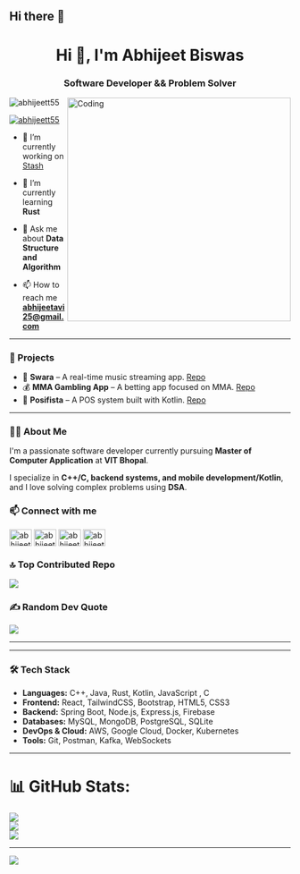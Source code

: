 ## Hi there 👋

<h1 align="center">Hi 👋, I'm Abhijeet Biswas</h1>
<h3 align="center">Software Developer && Problem Solver</h3>

<img align="right" alt="Coding" width="400" src="https://i.giphy.com/media/v1.Y2lkPTc5MGI3NjExOWQ4aDR6N2NuYThtcGg3dG94NjNlZWpiMzBldGF6MnByYXdrd2phdiZlcD12MV9pbnRlcm5hbF9naWZfYnlfaWQmY3Q9cw/G3xHGIDU9LONNZQJid/giphy.gif">

<p align="left"> <img src="https://komarev.com/ghpvc/?username=abhijeett55&label=Profile%20views&color=0e75b6&style=flat" alt="abhijeett55" /> </p>

<p align="left"> <a href="https://github.com/ryo-ma/github-profile-trophy"><img src="https://github-profile-trophy.vercel.app/?username=abhijeett55&column=4&theme=algolia" alt="abhijeett55" /></a> </p>

- 🔭 I’m currently working on [Stash](https://github.com/abhijeett55/Stash.git)

- 🌱 I’m currently learning **Rust**

- 💬 Ask me about **Data Structure and Algorithm**

- 📫 How to reach me **abhijeetavi25@gmail.com**

---

### 🚀 Projects
- 🎵 **Swara** – A real-time music streaming app. [Repo](https://github.com/abhijeett55/Swara)
- 💰 **MMA Gambling App** – A betting app focused on MMA. [Repo](https://github.com/abhijeett55/PayBout)
- 🛒 **Posifista** – A POS system built with Kotlin. [Repo](https://github.com/abhijeett55/Posi)

---

### 👨‍💻 About Me
I'm a passionate software developer currently pursuing **Master of Computer Application** at **VIT Bhopal**. 

I specialize in **C++/C, backend systems, and mobile development/Kotlin**, and I love solving complex problems using **DSA**.

### 📫 Connect with me
<p align="left">
<a href="https://www.linkedin.com/in/abhijeett" target="blank"><img align="center" src="https://raw.githubusercontent.com/rahuldkjain/github-profile-readme-generator/master/src/images/icons/Social/linked-in-alt.svg" alt="abhijeett" height="30" width="40" /></a>
<a href="https://instagram.com/abhijeett55" target="blank"><img align="center" src="https://raw.githubusercontent.com/rahuldkjain/github-profile-readme-generator/master/src/images/icons/Social/instagram.svg" alt="abhijeett55" height="30" width="40" /></a>
<a href="https://www.codechef.com/users/abhijeett55" target="blank"><img align="center" src="https://cdn.jsdelivr.net/npm/simple-icons@3.1.0/icons/codechef.svg" alt="abhijeett55" height="30" width="40" /></a>
<a href="https://codeforces.com/profile/abhijeett55" target="blank"><img align="center" src="https://raw.githubusercontent.com/rahuldkjain/github-profile-readme-generator/master/src/images/icons/Social/codeforces.svg" alt="abhijeett55" height="30" width="40" /></a>
</p>

### 🔝 Top Contributed Repo
![](https://github-contributor-stats.vercel.app/api?username=abhijeett55&limit=5&theme=dark&combine_all_yearly_contributions=true)

### ✍️ Random Dev Quote
![](https://quotes-github-readme.vercel.app/api?type=horizontal&theme=dark)

---



---

### 🛠️ Tech Stack
- **Languages:** C++, Java, Rust, Kotlin, JavaScript , C
- **Frontend:** React, TailwindCSS, Bootstrap, HTML5, CSS3
- **Backend:** Spring Boot, Node.js, Express.js, Firebase
- **Databases:** MySQL, MongoDB, PostgreSQL, SQLite
- **DevOps & Cloud:** AWS, Google Cloud, Docker, Kubernetes
- **Tools:** Git, Postman, Kafka, WebSockets

---

# 📊 GitHub Stats:
![](https://github-readme-stats.vercel.app/api?username=abhijeett55&theme=dark&hide_border=false&include_all_commits=true&count_private=true)<br/>
![](https://nirzak-streak-stats.vercel.app/?user=abhijeett55&theme=dark&hide_border=false)<br/>
![](https://github-readme-stats.vercel.app/api/top-langs/?username=abhijeett55&theme=dark&hide_border=false&include_all_commits=true&count_private=true&layout=compact)


---
[![](https://visitcount.itsvg.in/api?id=abhijeett55&icon=7&color=6)](https://visitcount.itsvg.in)
